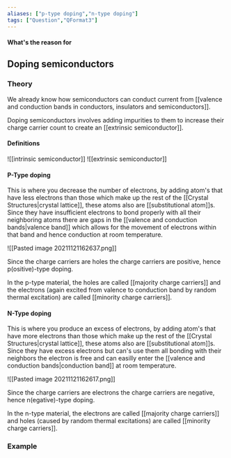 ```yaml
---
aliases: ["p-type doping","n-type doping"]
tags: ["Question","QFormat3"]
---
```


#### What's the reason for
## Doping semiconductors
### Theory
We already know how semiconductors can conduct current from [[valence and conduction bands in conductors, insulators and semiconductors]].

Doping semiconductors involves adding impurities to them to increase their charge carrier count to create an [[extrinsic semiconductor]].

#### Definitions
![[intrinsic semiconductor]]
![[extrinsic semiconductor]]

#### P-Type doping
This is where you decrease the number of electrons, by adding atom's that have less electrons than those which make up the rest of the [[Crystal Structures|crystal lattice]], these atoms also are [[substitutional atom]]s. Since they have insufficient electrons to bond properly with all their neighboring atoms there are gaps in the [[valence and conduction bands|valence band]] which allows for the movement of electrons within that band and hence conduction at room temperature.

![[Pasted image 20211121162637.png]]

Since the charge carriers are holes the charge carriers are positive, hence p(ositive)-type doping.

In the p-type material, the holes are called [[majority charge carriers]] and the electrons (again excited from valence to conduction band by random thermal excitation) are called [[minority charge carriers]].

#### N-Type doping
This is where you produce an excess of electrons, by adding atom's that have more electrons than those which make up the rest of the [[Crystal Structures|crystal lattice]], these atoms also are [[substitutional atom]]s. Since they have excess electrons but can's use them all bonding with their neighbors the electron is free and can easilly enter the [[valence and conduction bands|conduction band]] at room temperature.

![[Pasted image 20211121162617.png]]

Since the charge carriers are electrons the charge carriers are negative, hence n(egative)-type doping.

In the n-type material, the electrons are called [[majority charge carriers]] and holes (caused by random thermal excitations) are called [[minority charge carriers]].

### Example

